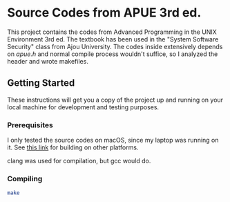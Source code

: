 # Source Codes from APUE 3rd ed.

This project contains the codes from Advanced Programming in the UNIX Environment 3rd ed. The textbook has been used in the "System Software Security" class from Ajou University. The codes inside extensively depends on *apue.h* and normal compile process wouldn't suffice, so I analyzed the header and wrote makefiles.

## Getting Started

These instructions will get you a copy of the project up and running on your local machine for development and testing purposes.

### Prerequisites

I only tested the source codes on macOS, since my laptop was running on it. See [this link](http://www.apuebook.com/code3e.html) for building on other platforms.

clang was used for compilation, but gcc would do.

### Compiling

```bash
make
```
